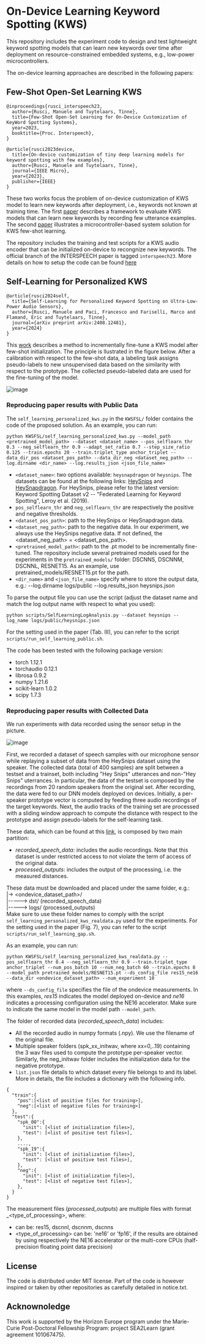 # On-Device Learning Keyword Spotting (KWS)

This repository includes the experiment code to design and test lightweight keyword spotting models that can learn new keywords over time after deployment on resource-constrained embedded systems, e.g., low-power microcontrollers.

The on-device learning approaches are described in the following papers:

## Few-Shot Open-Set Learning KWS

```
@inproceedings{rusci_interspeech23,
  author={Rusci, Manuele and Tuytelaars, Tinne},
  title={Few-Shot Open-Set Learning for On-Device Customization of KeyWord Spotting Systems},
  year=2023,
  booktitle={Proc. Interspeech},
}
```
```
@article{rusci2023device,
  title={On-device customization of tiny deep learning models for keyword spotting with few examples},
  author={Rusci, Manuele and Tuytelaars, Tinne},
  journal={IEEE Micro},
  year={2023},
  publisher={IEEE}
}
```
These two works focus the problem of on-device customization of KWS model to learn new keywords after deployment, i.e., keywords not known at training time.
The first [paper](https://www.isca-archive.org/interspeech_2023/rusci23_interspeech.pdf) describes a framework to evaluate KWS models that can learn new keywords by recording few utterance examples.
The second [paper](https://ieeexplore.ieee.org/stamp/stamp.jsp?tp=&arnumber=10241972) illustrates a microcontroller-based system solution for KWS few-shot learning. 

The repository includes the training and test scripts for a KWS audio encoder that can be initialized on-device to recongnize new keywords. 
The official branch of the INTERSPEECH paper is tagged `interspeech23`.
More details on how to setup the code can be found [here](FewShotKWS.md)

## Self-Learning for Personalized KWS
```
@article{rusci2024self,
  title={Self-Learning for Personalized Keyword Spotting on Ultra-Low-Power Audio Sensors},
  author={Rusci, Manuele and Paci, Francesco and Fariselli, Marco and Flamand, Eric and Tuytelaars, Tinne},
  journal={arXiv preprint arXiv:2408.12481},
  year={2024}
}
```
This [work](https://arxiv.org/pdf/2408.12481) describes a method to incrementally fine-tune a KWS model after few-shot initialization. The principle is llustrated in the figure below. After a calibration with respect to the few-shot data, a labeling task assigns pseudo-labels to new unsupervised data based on the similarity with respect to the prototype. The collected pseudo-labeled data are used for the fine-tuning of the model. 

![image](images/selflearningscheme.png)

### Reproducing paper results with Public Data 


The `self_learning_personalized_kws.py` in the `KWSFSL/` folder contains the code of the proposed solution. 
As an example, you can run: 
```
python KWSFSL/self_learning_personalized_kws.py --model_path <pretrained_model_path> --dataset <dataset_name> --pos_selflearn_thr 0.3 --neg_selflearn_thr 0.9 --adapt_set_ratio 0.7 --step_size_ratio 0.125 --train.epochs 20 --train.triplet_type anchor_triplet --data_dir_pos <dataset_pos_path> --data_dir_neg <dataset_neg_path> --log.dirname <dir_name> --log.results_json <json_file_name>
```

* `<dataset_name>`: two options available: `heysnapdragon` or `heysnips`. The datasets can be found at the following links: [HeySnips](https://github.com/sonos/keyword-spotting-research-datasets/tree/master) and [HeySnapdragon](https://developer.qualcomm.com/project/keyword-speech-dataset). For HeySnips, please refer to the latest version: Keyword Spotting Dataset v2 -- "Federated Learning for Keyword Spotting", Leroy et al. (2019).
* `pos_selflearn_thr` and `neg_selflearn_thr` are respectively the positive and negative thresholds. 
* `<dataset_pos_path>`: path to the HeySnips or HeySnapdragon data. 
* `<dataset_neg_path>`: path to the negative data. In our experiment, we always use the HeySnips negative data. If not defined, the  <dataset_neg_path> = <dataset_pos_path>.
* `<pretrained_model_path>`: path to the .pt model to be incrementally fine-tuned. The repository include several pretrained models used for the experiments in the `pretrained_models/` folder: DSCNNS, DSCNNM, DSCNNL, RESNET15. As an example, use pretrained_models/RESNET15.pt for the path. 
* `<dir_name>` and `<json_file_name>` specify where to store the output data, e.g.: --log.dirname logs/public --log.results_json heysnips.json

To parse the output file you can use the script (adjust the dataset name and match the log output name with respect to what you used):
```
python scripts/SelfLearningLogAnalysis.py --dataset heysnips --log_name logs/public/heysnips.json
```
For the setting used in the paper (Tab. III), you can refer to the script `scripts/run_self_learning_public.sh`.

The code has been tested with the following package version:
- torch                1.12.1 
- torchaudio           0.12.1 
- librosa              0.9.2 
- numpy                1.21.6 
- scikit-learn         1.0.2 
- scipy                1.7.3 


### Reproducing paper results with Collected Data
We run experiments with data recorded using the sensor setup in the picture.

![image](images/recording_setup.png)

First, we recorded a dataset of speech samples with our microphone sensor while replaying a subset of data from the HeySnips dataset using the speaker.
The collected data (total of 400 samples) are split between a testset and a trainset, both including "Hey Snips" utterances and non-"Hey Snips" uterrances. 
In particular, the data of the testset is composed by the recordings from 20 random speakers from the original set. 
After recording, the data were fed to our DNN models deployed on devices. 
Initially, a per-speaker prototype vector is computed by feeding three audio recordings of the target keywords. 
Next, the audio tracks of the training set are processed with a sliding window approach to compute the distance with respect to the prototype and assign pseudo-labels for the self-learning task.

These data, which can be found at this [link](https://rdr.kuleuven.be/dataset.xhtml?persistentId=doi:10.48804/SVEABM), is composed by two main partition:
- *recorded_speech_data*: includes the audio recordings. Note that this dataset is under restricted access to not violate the term of access of the original data.
- *processed_outputs*: includes the output of the processing, i.e. the measured distances.

These data must be downloaded and placed under the same folder, e.g.: \
|-> <ondevice_dataset_path>/ \
|-----> dst/ (recorded_speech_data) \
|-----> logs/ (processed_outputs) \
Make sure to use these folder names to comply with the script `self_learning_personalized_kws_realdata.py` used for the experiments. 
For the setting used in the paper (Fig. 7), you can refer to the script `scripts/run_self_learning_gap.sh`.

As an example, you can run: 
```
python KWSFSL/self_learning_personalized_kws_realdata.py --pos_selflearn_thr 0.4 --neg_selflearn_thr 0.9 --train.triplet_type anchor_triplet --num_pos_batch 10 --num_neg_batch 60 --train.epochs 8 --model_path pretrained_models/RESNET15.pt --ds_config_file res15_ne16 --data_dir <ondevice_dataset_path> --num_experiment 10 
```
where `--ds_config_file` specifies the file of the ondevice measurements. In this examples, _res15_ indicates the model deployed on-device and _ne16_ indicates a processing configuration using the NE16 accelerator. Make sure to indicate the same model in the model path `--model_path`.

The folder of recorded data (*recorded_speech_data*) includes:
- All the recorded audio in numpy formats (.npy). We use the filename of the original file. 
- Multiple speaker folders (spk_xx_initwav, where xx=0,..19) containing the 3 wav files used to compute the prototype per-speaker vector. Similarly, the neg_initwav folder includes the initialization data for the negative prototype. 
- `list.json` file details to which dataset every file belongs to and its label. More in details, the file includes a dictionary with the following info.
```
{ 
  "train":{
    "pos":[<list of positive files for training>],
    "neg":[<list of negative files for training>]
  },
  "test":{
    "spk_00":{
      "init": [<list of initialization files>],
      "test": [<list of positive test files>],
    },
    ....,
    "spk_19":{
      "init": [<list of initialization files>],
      "test": [<list of positive test files>],
    },
    "neg":{
      "init": [<list of initialization files>],
      "test": [<list of negative test files>],
    },
  }
}
```

The measurement files (*processed_outputs*) are multiple files with format <model>_<type_of_processing>, where:
- <model> can be: res15, dscnnl, dscnnm, dscnns
- <type_of_processing> can be: 'ne16' or 'fp16', if the results are obtained by using respectively the NE16 accelerator or the multi-core CPUs (half-precision floating point data precision)



## License
The code is distributed under MIT license. 
Part of the code is however inspired or taken by other repositories as carefully detailed in notice.txt.  


## Acknownoledge
This work is supported by the Horizon Europe program under the Marie-Curie Post-Doctoral Fellowship Program: project SEA2Learn (grant agreement 101067475).